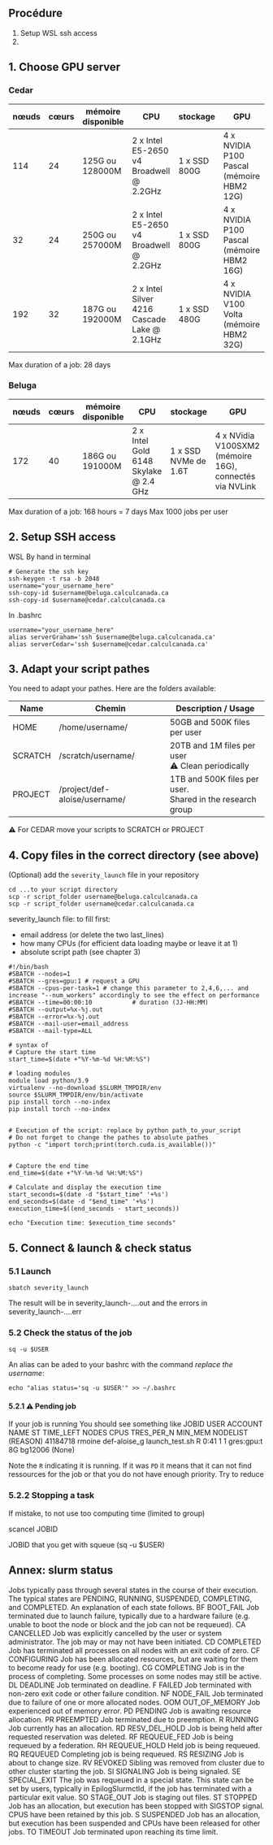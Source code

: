## Procédure
1. Setup WSL ssh access
2. 
## 1. Choose GPU server

### Cedar
| nœuds | cœurs | mémoire disponible | CPU                                         | stockage     | GPU                                       |
| ----- | ----- | ------------------ | ------------------------------------------- | ------------ | ----------------------------------------- |
| 114   | 24    | 125G ou 128000M    | 2 x Intel E5-2650 v4 Broadwell @ 2.2GHz     | 1 x SSD 800G | 4 x NVIDIA P100 Pascal (mémoire HBM2 12G) |
| 32    | 24    | 250G ou 257000M    | 2 x Intel E5-2650 v4 Broadwell @ 2.2GHz     | 1 x SSD 800G | 4 x NVIDIA P100 Pascal (mémoire HBM2 16G) |
| 192   | 32    | 187G ou 192000M    | 2 x Intel Silver 4216 Cascade Lake @ 2.1GHz | 1 x SSD 480G | 4 x NVIDIA V100 Volta (mémoire HBM2 32G)  |
Max duration of a job: 28 days
### Beluga

| nœuds | cœurs           | mémoire disponible | CPU                                   | stockage             | GPU                                                     |
| ----- | --------------- | ------------------ | ------------------------------------- | -------------------- | ------------------------------------------------------- |
| 172   | 40              | 186G ou 191000M    | 2 x Intel Gold 6148 Skylake @ 2.4 GHz | 1 x SSD NVMe de 1.6T | 4 x NVidia V100SXM2 (mémoire 16G), connectés via NVLink |

Max duration of a job: 168 hours = 7 days
Max 1000 jobs per user
## 2. Setup SSH access

WSL
By hand in terminal
```
# Generate the ssh key
ssh-keygen -t rsa -b 2048
username="your_username_here"
ssh-copy-id $username@beluga.calculcanada.ca
ssh-copy-id $username@cedar.calculcanada.ca
```
In .bashrc
```
username="your_username_here"
alias serverGraham='ssh $username@beluga.calculcanada.ca'
alias serverCedar='ssh $username@cedar.calculcanada.ca'
```
## 3. Adapt your script pathes

You need to adapt your pathes. Here are the folders available:

| Name    | Chemin                        | Description / Usage          |
| ------- | ----------------------------- | ---------------------------- |
| HOME    | /home/username/               | 50GB and 500K files per user |
| SCRATCH | /scratch/username/            | 20TB and 1M files per user <br>⚠ Clean periodically |
| PROJECT | /project/def-aloise/username/ | 1TB and 500K files per user. <br> Shared in the research group |

⚠ For CEDAR move your scripts to SCRATCH or PROJECT
## 4. Copy files in the correct directory (see above)

(Optional) add the `severity_launch` file in your repository

```
cd ...to your script directory
scp -r script_folder username@beluga.calculcanada.ca
scp -r script_folder username@cedar.calculcanada.ca
```
severity_launch file:
to fill first:
- email address (or delete the two last_lines)
- how many CPUs (for efficient data loading maybe or leave it at 1)
- absolute script path (see chapter 3)

```
#!/bin/bash
#SBATCH --nodes=1
#SBATCH --gres=gpu:1 # request a GPU
#SBATCH --cpus-per-task=1 # change this parameter to 2,4,6,... and increase "--num_workers" accordingly to see the effect on performance
#SBATCH --time=00:00:10           # duration (JJ-HH:MM)
#SBATCH --output=%x-%j.out
#SBATCH --error=%x-%j.out
#SBATCH --mail-user=email_address
#SBATCH --mail-type=ALL

# syntax of 
# Capture the start time
start_time=$(date +"%Y-%m-%d %H:%M:%S")

# loading modules
module load python/3.9
virtualenv --no-download $SLURM_TMPDIR/env
source $SLURM_TMPDIR/env/bin/activate
pip install torch --no-index
pip install torch --no-index


# Execution of the script: replace by python path_to_your_script
# Do not forget to change the pathes to absolute pathes
python -c "import torch;print(torch.cuda.is_available())"


# Capture the end time
end_time=$(date +"%Y-%m-%d %H:%M:%S")

# Calculate and display the execution time
start_seconds=$(date -d "$start_time" '+%s')
end_seconds=$(date -d "$end_time" '+%s')
execution_time=$((end_seconds - start_seconds))

echo "Execution time: $execution_time seconds"
```

## 5. Connect & launch & check status

### 5.1 Launch

`sbatch severity_launch`

The result will be in severity_launch-....out and the errors in severity_launch-....err

### 5.2 Check the status of the job 

```
sq -u $USER
```
An alias can be aded to your bashrc with the command *replace the username*:

```echo "alias status='sq -u $USER'" >> ~/.bashrc```

#### 5.2.1 ⚠ Pending job

If your job is running You should see something like
JOBID     USER      ACCOUNT           NAME  ST  TIME_LEFT NODES CPUS TRES_PER_N MIN_MEM  NODELIST (REASON)
41184718   rmoine def-aloise_g launch_test.sh   R       0:41     1    1 gres:gpu:t      8G bg12006 (None)
       
Note the `R` indicating it is running. If it was `PD` it means that it can not find ressources for the job or that you do not have enough priority. Try to reduce 

### 5.2.2 Stopping a task

If mistake, to not use too computing time (limited to group)

scancel JOBID

JOBID that you get with squeue (sq -u $USER)
## Annex: slurm status

Jobs typically pass through several states in the course of their execution. The typical states are PENDING, RUNNING, SUSPENDED, COMPLETING, and COMPLETED. An explanation of each state follows.
BF BOOT_FAIL
Job terminated due to launch failure, typically due to a hardware failure (e.g. unable to boot the node or block and the job can not be requeued).
CA CANCELLED
Job was explicitly cancelled by the user or system administrator. The job may or may not have been initiated.
CD COMPLETED
Job has terminated all processes on all nodes with an exit code of zero.
CF CONFIGURING
Job has been allocated resources, but are waiting for them to become ready for use (e.g. booting).
CG COMPLETING
Job is in the process of completing. Some processes on some nodes may still be active.
DL DEADLINE
Job terminated on deadline.
F FAILED
Job terminated with non-zero exit code or other failure condition.
NF NODE_FAIL
Job terminated due to failure of one or more allocated nodes.
OOM OUT_OF_MEMORY
Job experienced out of memory error.
PD PENDING
Job is awaiting resource allocation.
PR PREEMPTED
Job terminated due to preemption.
R RUNNING
Job currently has an allocation.
RD RESV_DEL_HOLD
Job is being held after requested reservation was deleted.
RF REQUEUE_FED
Job is being requeued by a federation.
RH REQUEUE_HOLD
Held job is being requeued.
RQ REQUEUED
Completing job is being requeued.
RS RESIZING
Job is about to change size.
RV REVOKED
Sibling was removed from cluster due to other cluster starting the job.
SI SIGNALING
Job is being signaled.
SE SPECIAL_EXIT
The job was requeued in a special state. This state can be set by users, typically in EpilogSlurmctld, if the job has terminated with a particular exit value.
SO STAGE_OUT
Job is staging out files.
ST STOPPED
Job has an allocation, but execution has been stopped with SIGSTOP signal. CPUS have been retained by this job.
S SUSPENDED
Job has an allocation, but execution has been suspended and CPUs have been released for other jobs.
TO TIMEOUT
Job terminated upon reaching its time limit.





